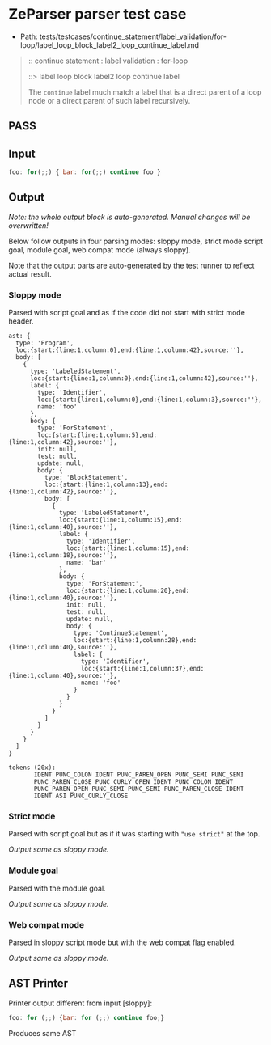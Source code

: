 # ZeParser parser test case

- Path: tests/testcases/continue_statement/label_validation/for-loop/label_loop_block_label2_loop_continue_label.md

> :: continue statement : label validation : for-loop
>
> ::> label loop block label2 loop continue label
>
> The `continue` label much match a label that is a direct parent of a loop node or a direct parent of such label recursively.

## PASS

## Input

`````js
foo: for(;;) { bar: for(;;) continue foo }
`````

## Output

_Note: the whole output block is auto-generated. Manual changes will be overwritten!_

Below follow outputs in four parsing modes: sloppy mode, strict mode script goal, module goal, web compat mode (always sloppy).

Note that the output parts are auto-generated by the test runner to reflect actual result.

### Sloppy mode

Parsed with script goal and as if the code did not start with strict mode header.

`````
ast: {
  type: 'Program',
  loc:{start:{line:1,column:0},end:{line:1,column:42},source:''},
  body: [
    {
      type: 'LabeledStatement',
      loc:{start:{line:1,column:0},end:{line:1,column:42},source:''},
      label: {
        type: 'Identifier',
        loc:{start:{line:1,column:0},end:{line:1,column:3},source:''},
        name: 'foo'
      },
      body: {
        type: 'ForStatement',
        loc:{start:{line:1,column:5},end:{line:1,column:42},source:''},
        init: null,
        test: null,
        update: null,
        body: {
          type: 'BlockStatement',
          loc:{start:{line:1,column:13},end:{line:1,column:42},source:''},
          body: [
            {
              type: 'LabeledStatement',
              loc:{start:{line:1,column:15},end:{line:1,column:40},source:''},
              label: {
                type: 'Identifier',
                loc:{start:{line:1,column:15},end:{line:1,column:18},source:''},
                name: 'bar'
              },
              body: {
                type: 'ForStatement',
                loc:{start:{line:1,column:20},end:{line:1,column:40},source:''},
                init: null,
                test: null,
                update: null,
                body: {
                  type: 'ContinueStatement',
                  loc:{start:{line:1,column:28},end:{line:1,column:40},source:''},
                  label: {
                    type: 'Identifier',
                    loc:{start:{line:1,column:37},end:{line:1,column:40},source:''},
                    name: 'foo'
                  }
                }
              }
            }
          ]
        }
      }
    }
  ]
}

tokens (20x):
       IDENT PUNC_COLON IDENT PUNC_PAREN_OPEN PUNC_SEMI PUNC_SEMI
       PUNC_PAREN_CLOSE PUNC_CURLY_OPEN IDENT PUNC_COLON IDENT
       PUNC_PAREN_OPEN PUNC_SEMI PUNC_SEMI PUNC_PAREN_CLOSE IDENT
       IDENT ASI PUNC_CURLY_CLOSE
`````

### Strict mode

Parsed with script goal but as if it was starting with `"use strict"` at the top.

_Output same as sloppy mode._

### Module goal

Parsed with the module goal.

_Output same as sloppy mode._

### Web compat mode

Parsed in sloppy script mode but with the web compat flag enabled.

_Output same as sloppy mode._

## AST Printer

Printer output different from input [sloppy]:

````js
foo: for (;;) {bar: for (;;) continue foo;}
````

Produces same AST
